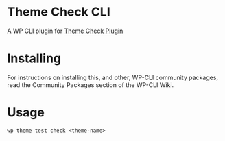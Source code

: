 # Theme Check CLI
A WP CLI plugin for [Theme Check Plugin](https://wordpress.org/plugins/theme-check/ "Theme Check")

# Installing
For instructions on installing this, and other, WP-CLI community packages, read the Community Packages section of the WP-CLI Wiki.

# Usage
`` wp theme test check <theme-name> ``